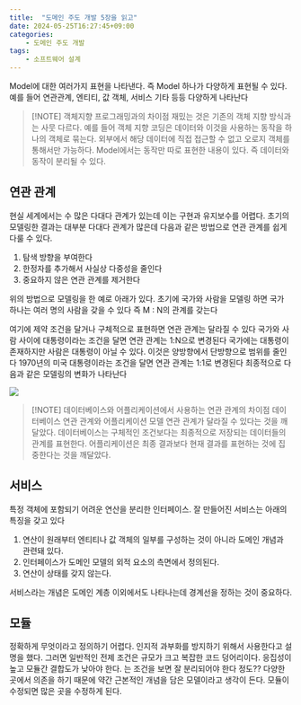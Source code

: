 ```yaml
---
title:  "도메인 주도 개발 5장을 읽고"
date: 2024-05-25T16:27:45+09:00
categories: 
    - 도메인 주도 개발
tags:
    - 소프트웨어 설계
---
```


Model에 대한 여러가지 표현을 나타낸다. 즉 Model 하나가 다양하게 표현될 수 있다. 예를 들어 연관관계, 엔티티, 값 객체, 서비스 기타 등등 다양하게 나타난다

> [!NOTE] 객체지향 프로그래밍과의 차이점
> 재밌는 것은 기존의 객체 지향 방식과는 사뭇 다르다. 예를 들어 객체 지향 코딩은 데이터와 이것을 사용하는 동작을 하나의 객체로 묶는다. 외부에서 해당 데이터에 직접 접근할 수 없고 오로지 객체를 통해서만 가능하다. Model에서는 동작만 따로 표현한 내용이 있다. 즉 데이터와 동작이 분리될 수 있다.
## 연관 관계
현실 세계에서는 수 많은 다대다 관계가 있는데 이는 구현과 유지보수를 어렵다. 초기의 모델링한 결과는 대부분 다대다 관계가 많은데 다음과 같은 방법으로 연관 관계를 쉽게 다룰 수 있다.

1. 탐색 방향을 부여한다
2. 한정자를 추가해서 사실상 다중성을 줄인다
3. 중요하지 않은 연관 관계를 제거한다


위의 방법으로 모델링을 한 예로 아래가 있다.
초기에 국가와 사람을  모델링 하면 국가 하나는 여러 명의 사람을 갖을 수 있다
즉 M : N의 관계를 갖는다

여기에 제약 조건을 달거나 구체적으로 표현하면 연관 관계는 달라질 수 있다
국가와 사람 사이에 대통령이라는 조건을 달면 연관 관계는 1:N으로 변경된다
국가에는 대통령이 존재하지만 사람은 대통령이 아닐 수 있다. 
이것은 양방향에서 단방향으로 범위를 줄인다
1970년의 미국 대통령이라는 조건을 달면 연관 관계는 1:1로 변경된다
최종적으로 다음과 같은 모델링의 변화가 나타난다

![](https://i.imgur.com/xtv60SF.png)


> [!NOTE] 데이터베이스와 어플리케이션에서 사용하는 연관 관계의 차이점
> 데이터베이스 연관 관계와 어플리케이션 모델 연관 관계가 달라질 수 있다는 것을 깨달았다.  데이터베이스는 구체적인 조건보다는 최종적으로 저장되는 데이터들의 관계를 표현한다. 어플리케이션은 최종 결과보다 현재 결과를 표현하는 것에 집중한다는 것을 깨달았다.


## 서비스
특정 객체에 포함되기 어려운 연산을 분리한 인터페이스. 잘 만들어진 서비스는 아래의 특징을 갖고 있다
1. 연산이 원래부터 엔티티나 값 객체의 일부를 구성하는 것이 아니라 도메인 개념과 관련돼 있다.
2. 인터페이스가 도메인 모델의 외적 요소의 측면에서 정의된다.
3. 연산이 상태를 갖지 않는다.

서비스라는 개념은 도메인 계층 이외에서도 나타나는데 경계선을 정하는 것이 중요하다.


## 모듈
정확하게 무엇이라고 정의하기 어렵다. 
인지적 과부화를 방지하기 위해서 사용한다고 설명을 했다.
그러면 일반적인 전제 조건은 규모가 크고 복잡한 코드 덩어리이다.
응집성이 높고 모듈간 결합도가 낮아야 한다. 는 조건을 보면 잘 분리되어야 한다 정도??
다양한 곳에서 의존을 하기 때문에 약간 근본적인 개념을 담은 모델이라고 생각이 든다.
모듈이 수정되면 많은 곳을 수정하게 된다.
